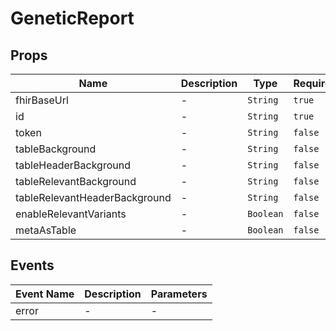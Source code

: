 # GeneticReport

## Props

<!-- @vuese:GeneticReport:props:start -->
|Name|Description|Type|Required|Default|
|---|---|---|---|---|
|fhirBaseUrl|-|`String`|`true`|-|
|id|-|`String`|`true`|-|
|token|-|`String`|`false`|-|
|tableBackground|-|`String`|`false`|#ecf0f1|
|tableHeaderBackground|-|`String`|`false`|#ecf0f1|
|tableRelevantBackground|-|`String`|`false`|#ecf0f1|
|tableRelevantHeaderBackground|-|`String`|`false`|#ecf0f1|
|enableRelevantVariants|-|`Boolean`|`false`|false|
|metaAsTable|-|`Boolean`|`false`|false|

<!-- @vuese:GeneticReport:props:end -->


## Events

<!-- @vuese:GeneticReport:events:start -->
|Event Name|Description|Parameters|
|---|---|---|
|error|-|-|

<!-- @vuese:GeneticReport:events:end -->


